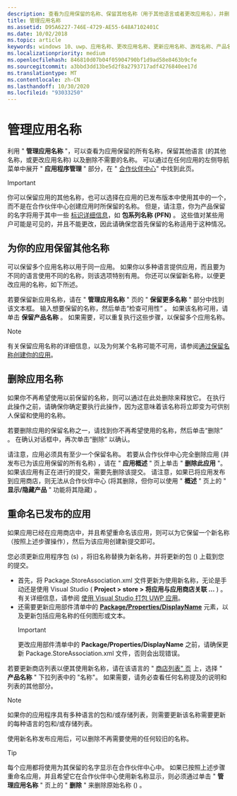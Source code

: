 ```yaml
---
description: 查看为应用保留的名称、保留其他名称（用于其他语言或者更改应用名），并删除不再需要的已保留名称。
title: 管理应用名称
ms.assetid: D95A6227-746E-4729-AE55-648A7102401C
ms.date: 10/02/2018
ms.topic: article
keywords: windows 10、uwp、应用名称、更改应用名称、更新应用名称、游戏名称、产品名称
ms.localizationpriority: medium
ms.openlocfilehash: 846810d07b04f05904790bf1d9ad58e8463b9cfe
ms.sourcegitcommit: a3bbd3dd13be5d2f8a2793717adf4276840ee17d
ms.translationtype: MT
ms.contentlocale: zh-CN
ms.lasthandoff: 10/30/2020
ms.locfileid: "93033250"
---
```

# <a name="manage-app-names"></a>管理应用名称

利用 " **管理应用名称** "，可以查看为应用保留的所有名称，保留其他语言 (的其他名称，或更改应用名称) 以及删除不需要的名称。 可以通过在任何应用的左侧导航菜单中展开 " **应用程序管理** " 部分，在 " [合作伙伴中心](https://partner.microsoft.com/dashboard)" 中找到此页。

> [!IMPORTANT]
> 你可以保留应用的其他名称，也可以选择在应用的已发布版本中使用其中的一个，而不是在合作伙伴中心创建应用时所保留的名称。 但是，请注意，你为产品保留的名字将用于其中一些 [标识详细信息](view-app-identity-details.md)，如 **包系列名称 (PFN)** 。 这些值对某些用户可能是可见的，并且不能更改，因此请确保您首先保留的名称适用于这种情况。


## <a name="reserve-additional-names-for-your-app"></a>为你的应用保留其他名称

可以保留多个应用名称以用于同一应用。 如果你以多种语言提供应用，而且要为不同的语言使用不同的名称，则该选项特别有用。 你还可以保留新名称，以便更改应用的名称，如下所述。

若要保留新应用名称，请在 " **管理应用名称** " 页的 " **保留更多名称** " 部分中找到该文本框。 输入想要保留的名称，然后单击“检查可用性”  。 如果该名称可用，请单击 **保留产品名称** 。 如果需要，可以重复执行这些步骤，以保留多个应用名称。

> [!NOTE]
> 有关保留应用名称的详细信息，以及为何某个名称可能不可用，请参阅[通过保留名称创建你的应用](create-your-app-by-reserving-a-name.md)。


## <a name="delete-app-names"></a>删除应用名称

如果你不再希望使用以前保留的名称，则可以通过在此处删除来释放它。 在执行此操作之前，请确保你确定要执行此操作，因为这意味着该名称将立即变为可供别人保留和使用的名称。

若要删除应用的保留名称之一，请找到你不再希望使用的名称，然后单击“删除”  。 在确认对话框中，再次单击“删除”  以确认。

请注意，应用必须具有至少一个保留名称。 若要从合作伙伴中心完全删除应用 (并发布已为该应用保留的所有名称) ，请在 " **应用概述** " 页上单击 " **删除此应用** "。 如果该应用有正在进行的提交，需要先删除该提交。 请注意，如果已将应用发布到应用商店，则无法从合作伙伴中心 (将其删除，但你可以使用 " **概述** " 页上的 " **显示/隐藏产品** " 功能将其隐藏) 。 


## <a name="rename-an-app-that-has-already-been-published"></a>重命名已发布的应用

如果应用已经在应用商店中，并且希望重命名该应用，则可以为它保留一个新名称（按照上述步骤操作），然后为该应用创建新提交即可。 

您必须更新应用程序包 (s) ，将旧名称替换为新名称，并将更新的包 () 上载到您的提交。
- 首先，将 Package.StoreAssociation.xml 文件更新为使用新名称，无论是手动还是使用 Visual Studio ( **Project > store > 将应用与应用商店关联 ...** ) 。有关详细信息，请参阅 [使用 Visual Studio 打包 UWP 应用](/windows/msix/package/packaging-uwp-apps)。
- 还需要更新应用部件清单中的 [**Package/Properties/DisplayName**](/uwp/schemas/appxpackage/uapmanifestschema/element-displayname) 元素，以及更新包括应用名称的任何图形或文本。 
  > [!IMPORTANT]
  > 更改应用部件清单中的 **Package/Properties/DisplayName** 之前，请确保更新 Package.StoreAssociation.xml 文件，否则会出现错误。

若要更新商店列表以便其使用新名称，请在该语言的 " [商店列表" 页](create-app-store-listings.md) 上，选择 " **产品名称** " 下拉列表中的 "名称"。 如果需要，请务必查看任何名称提及的说明和列表的其他部分。

> [!NOTE]
> 如果你的应用程序具有多种语言的包和/或存储列表，则需要更新该名称需要更新的每种语言的包和/或存储列表。

使用新名称发布应用后，可以删除不再需要使用的任何较旧的名称。

> [!TIP]
> 每个应用都将使用为其保留的名字显示在合作伙伴中心中。 如果已按照上述步骤重命名应用，并且希望它在合作伙伴中心使用新名称显示，则必须通过单击 " **管理应用名称** " 页上的 " **删除** " 来删除原始名称 () 。 

 

 

